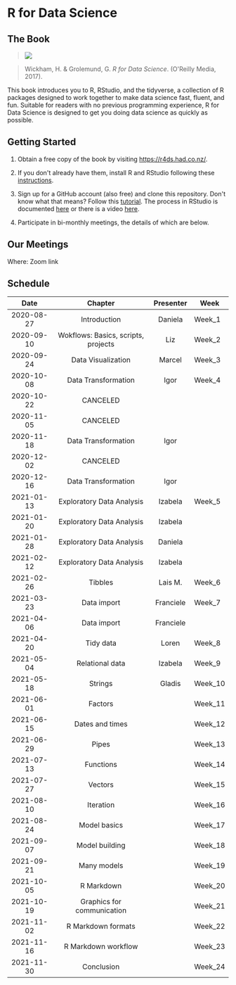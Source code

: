 # R for Data Science

## The Book

> ![](https://r4ds.had.co.nz/cover.png)

> Wickham, H. & Grolemund, G. *R for Data Science*. (O'Reilly Media, 2017).

This book introduces you to R, RStudio, and the tidyverse, a collection of R packages designed to work together to make data science fast, fluent, and fun. Suitable for readers with no previous programming experience, R for Data Science is designed to get you doing data science as quickly as possible.

## Getting Started

1. Obtain a free copy of the book by visiting https://r4ds.had.co.nz/.

2. If you don't already have them, install R and RStudio following these [instructions](https://www.ics.uci.edu/~jutts/110/InstallingRandRStudio.pdf).

3. Sign up for a GitHub account (also free) and clone this repository. Don't know what that means? Follow this [tutorial](https://try.github.io/levels/1/challenges/1). The process in RStudio is documented [here](https://support.rstudio.com/hc/en-us/articles/200532077-Version-Control-with-Git-and-SVN) or there is a video [here](https://www.rstudio.com/resources/webinars/rstudio-essentials-webinar-series-managing-part-2/).

4. Participate in bi-monthly meetings, the details of which are below.

## Our Meetings

Where: Zoom link

## Schedule

|    Date    |               Chapter               | Presenter | Week    |
|:----------:|:-----------------------------------:|:---------:|---------|
| 2020-08-27 | Introduction                        | Daniela   | Week_1  |
| 2020-09-10 | Wokflows: Basics, scripts, projects | Liz       | Week_2  |
| 2020-09-24 | Data Visualization                  | Marcel    | Week_3  |
| 2020-10-08 | Data Transformation                 | Igor      | Week_4  |
| 2020-10-22 | CANCELED                            |           |         |
| 2020-11-05 | CANCELED                            |           |         |
| 2020-11-18 | Data Transformation                 | Igor      |         |
| 2020-12-02 | CANCELED                            |           |         |
| 2020-12-16 | Data Transformation                 | Igor      |         |
| 2021-01-13 | Exploratory Data Analysis           | Izabela   | Week_5  |
| 2021-01-20 | Exploratory Data Analysis           | Izabela   |         |
| 2021-01-28 | Exploratory Data Analysis           | Daniela   |         |
| 2021-02-12 | Exploratory Data Analysis           | Izabela   |         |
| 2021-02-26 | Tibbles                             | Lais M.   | Week_6  |
| 2021-03-23 | Data import                         | Franciele | Week_7  |
| 2021-04-06 | Data import                         | Franciele |         |
| 2021-04-20 | Tidy data                           | Loren     | Week_8  |
| 2021-05-04 | Relational data                     | Izabela   | Week_9  |
| 2021-05-18 | Strings                             | Gladis    | Week_10 |
| 2021-06-01 | Factors                             |           | Week_11 |
| 2021-06-15 | Dates and times                     |           | Week_12 |
| 2021-06-29 | Pipes                               |           | Week_13 |
| 2021-07-13 | Functions                           |           | Week_14 |
| 2021-07-27 | Vectors                             |           | Week_15 |
| 2021-08-10 | Iteration                           |           | Week_16 |
| 2021-08-24 | Model basics                        |           | Week_17 |
| 2021-09-07 | Model building                      |           | Week_18 |
| 2021-09-21 | Many models                         |           | Week_19 |
| 2021-10-05 | R Markdown                          |           | Week_20 |
| 2021-10-19 | Graphics for communication          |           | Week_21 |
| 2021-11-02 | R Markdown formats                  |           | Week_22 |
| 2021-11-16 | R Markdown workflow                 |           | Week_23 |
| 2021-11-30 | Conclusion                          |           | Week_24 |
